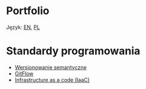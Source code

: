 Portfolio
=========

Język: [EN](README.md), [PL](README.PL.md)

Standardy programowania
=========
 - [Wersjonowanie semantyczne](programming_standards/PL/SemanticVersioning.md)
 - [GitFlow](programming_standards/PL/Gitflow.md)
 - [Infrastructure as a code (IaaC)](infrastructure_as_code/PL/Overview.md)